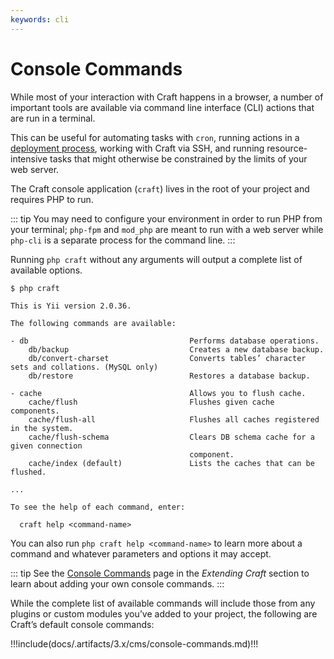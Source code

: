 ```yaml
---
keywords: cli
---
```

# Console Commands

While most of your interaction with Craft happens in a browser, a number of important tools are available via command line interface (CLI) actions that are run in a terminal.

This can be useful for automating tasks with `cron`, running actions in a [deployment process](https://craftcms.com/knowledge-base/deployment-best-practices), working with Craft via SSH, and running resource-intensive tasks that might otherwise be constrained by the limits of your web server.

The Craft console application (`craft`) lives in the root of your project and requires PHP to run.

::: tip
You may need to configure your environment in order to run PHP from your terminal; `php-fpm` and `mod_php` are meant to run with a web server while `php-cli` is a separate process for the command line.
:::

Running `php craft` without any arguments will output a complete list of available options.

```
$ php craft

This is Yii version 2.0.36.

The following commands are available:

- db                                    Performs database operations.
    db/backup                           Creates a new database backup.
    db/convert-charset                  Converts tables’ character sets and collations. (MySQL only)
    db/restore                          Restores a database backup.

- cache                                 Allows you to flush cache.
    cache/flush                         Flushes given cache components.
    cache/flush-all                     Flushes all caches registered in the system.
    cache/flush-schema                  Clears DB schema cache for a given connection
                                        component.
    cache/index (default)               Lists the caches that can be flushed.

...

To see the help of each command, enter:

  craft help <command-name>
```

You can also run `php craft help <command-name>` to learn more about a command and whatever parameters and options it may accept.

::: tip
See the [Console Commands](extend/commands.md) page in the _Extending Craft_ section to learn about adding your own console commands.
:::

While the complete list of available commands will include those from any plugins or custom modules you’ve added to your project, the following are Craft’s default console commands:

<!-- This section of the page is dynamically generated! Changes to the file below may be overwritten by automated tools. -->
!!!include(docs/.artifacts/3.x/cms/console-commands.md)!!!
